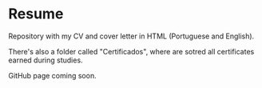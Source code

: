 # Resume

Repository with my CV and cover letter in HTML (Portuguese and English).

There's also a folder called "Certificados", where are sotred all certificates earned during studies.

GitHub page coming soon.
